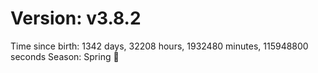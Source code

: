 # Version: v3.8.2
Time since birth: 1342 days, 32208 hours, 1932480 minutes, 115948800 seconds
Season: Spring 🌸

